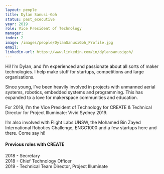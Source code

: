 ```yaml
---
layout: people
title: Dylan Sanusi-Goh
status: past_executive
year: 2019
role: Vice President of Technology
manager:
index: 2
image: /images/people/DylanSanusiGoh_Profile.jpg
email:
linkedin-url: https://www.linkedin.com/in/dylansanusigoh/
---
```

Hi! I’m Dylan, and I’m experienced and passionate about all sorts of maker technologies.
I help make stuff for startups, competitions and large organisations. <br>

Since young, I’ve been heavily involved in projects with unmanned aerial systems, robotics, embedded systems and programming. This has expanded to a love for makerspace communities and education. <br>

For 2019, I’m the Vice President of Technology for CREATE & Technical Director for Project Illuminate: Vivid Sydney 2019. <br>

I’m also involved with Flight Labs UNSW, the Mohamed Bin Zayed International Robotics Challenge, ENGG1000 and a few startups here and there. Come say hi!
<h4>Previous roles with CREATE</h4>
2018 - Secretary<br>
2018 - Chief Technology Officer<br>
2019 - Technical Team Director, Project Illuminate
